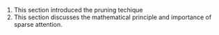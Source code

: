 1. This section introduced the pruning techique
2. This section discusses the mathematical principle and importance of sparse attention.
   
